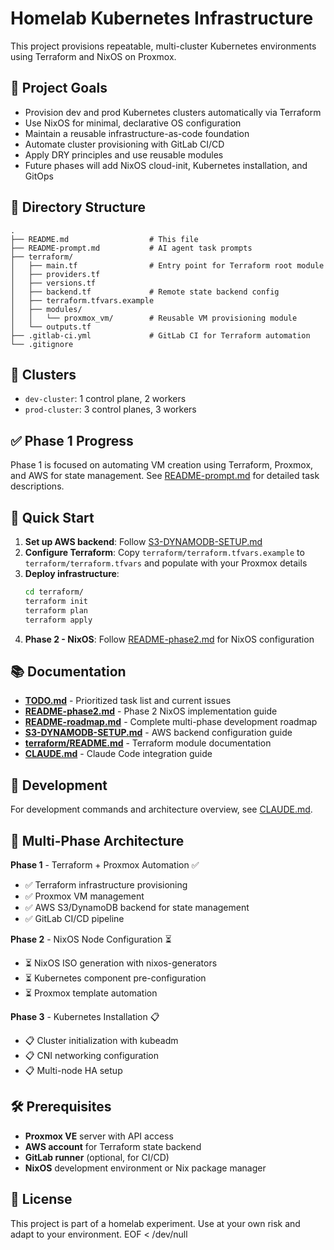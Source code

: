 # Homelab Kubernetes Infrastructure

This project provisions repeatable, multi-cluster Kubernetes environments using Terraform and NixOS on Proxmox.

## 🧩 Project Goals

- Provision dev and prod Kubernetes clusters automatically via Terraform
- Use NixOS for minimal, declarative OS configuration
- Maintain a reusable infrastructure-as-code foundation
- Automate cluster provisioning with GitLab CI/CD
- Apply DRY principles and use reusable modules
- Future phases will add NixOS cloud-init, Kubernetes installation, and GitOps

## 📁 Directory Structure

```
.
├── README.md                  # This file
├── README-prompt.md           # AI agent task prompts
├── terraform/
│   ├── main.tf                # Entry point for Terraform root module
│   ├── providers.tf
│   ├── versions.tf
│   ├── backend.tf             # Remote state backend config
│   ├── terraform.tfvars.example
│   ├── modules/
│   │   └── proxmox_vm/        # Reusable VM provisioning module
│   └── outputs.tf
├── .gitlab-ci.yml             # GitLab CI for Terraform automation
└── .gitignore
```

## 🚀 Clusters

- `dev-cluster`: 1 control plane, 2 workers
- `prod-cluster`: 3 control planes, 3 workers

## ✅ Phase 1 Progress

Phase 1 is focused on automating VM creation using Terraform, Proxmox, and AWS for state management. See [README-prompt.md](./README-prompt.md) for detailed task descriptions.

## 🚀 Quick Start

1. **Set up AWS backend**: Follow [S3-DYNAMODB-SETUP.md](./S3-DYNAMODB-SETUP.md)
2. **Configure Terraform**: Copy `terraform/terraform.tfvars.example` to `terraform/terraform.tfvars` and populate with your Proxmox details
3. **Deploy infrastructure**: 
   ```bash
   cd terraform/
   terraform init
   terraform plan
   terraform apply
   ```
4. **Phase 2 - NixOS**: Follow [README-phase2.md](./README-phase2.md) for NixOS configuration

## 📚 Documentation

- **[TODO.md](./TODO.md)** - Prioritized task list and current issues
- **[README-phase2.md](./README-phase2.md)** - Phase 2 NixOS implementation guide
- **[README-roadmap.md](./README-roadmap.md)** - Complete multi-phase development roadmap
- **[S3-DYNAMODB-SETUP.md](./S3-DYNAMODB-SETUP.md)** - AWS backend configuration guide
- **[terraform/README.md](./terraform/README.md)** - Terraform module documentation
- **[CLAUDE.md](./CLAUDE.md)** - Claude Code integration guide

## 🔧 Development

For development commands and architecture overview, see [CLAUDE.md](./CLAUDE.md).

## 🎯 Multi-Phase Architecture

**Phase 1** - Terraform + Proxmox Automation ✅
- ✅ Terraform infrastructure provisioning
- ✅ Proxmox VM management
- ✅ AWS S3/DynamoDB backend for state management
- ✅ GitLab CI/CD pipeline

**Phase 2** - NixOS Node Configuration ⏳
- ⏳ NixOS ISO generation with nixos-generators
- ⏳ Kubernetes component pre-configuration
- ⏳ Proxmox template automation

**Phase 3** - Kubernetes Installation 📋
- 📋 Cluster initialization with kubeadm
- 📋 CNI networking configuration
- 📋 Multi-node HA setup

## 🛠️ Prerequisites

- **Proxmox VE** server with API access
- **AWS account** for Terraform state backend
- **GitLab runner** (optional, for CI/CD)
- **NixOS** development environment or Nix package manager

## 📝 License

This project is part of a homelab experiment. Use at your own risk and adapt to your environment.
EOF < /dev/null